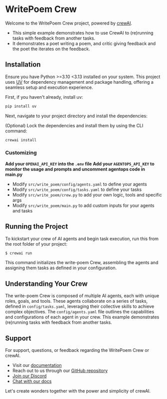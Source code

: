 # WritePoem Crew

Welcome to the WritePoem Crew project, powered by [crewAI](https://crewai.com). 
- This simple example demonstrates how to use CrewAI to (re)running tasks with feedback from another tasks.
- It demonstrates a poet writing a poem, and critic giving feedback and the poet the iterates on the feedback.

## Installation

Ensure you have Python >=3.10 <3.13 installed on your system. This project uses [UV](https://docs.astral.sh/uv/) for dependency management and package handling, offering a seamless setup and execution experience.

First, if you haven't already, install uv:

```bash
pip install uv
```

Next, navigate to your project directory and install the dependencies:

(Optional) Lock the dependencies and install them by using the CLI command:
```bash
crewai install
```
### Customizing

**Add your `OPENAI_API_KEY` into the `.env` file**
**Add your `AGENTOPS_API_KEY` to monitor the usage and prompts and uncomment agentops code in main.py**

- Modify `src/write_poem/config/agents.yaml` to define your agents
- Modify `src/write_poem/config/tasks.yaml` to define your tasks
- Modify `src/write_poem/crew.py` to add your own logic, tools and specific args
- Modify `src/write_poem/main.py` to add custom inputs for your agents and tasks

## Running the Project

To kickstart your crew of AI agents and begin task execution, run this from the root folder of your project:

```bash
$ crewai run
```

This command initializes the write-poem Crew, assembling the agents and assigning them tasks as defined in your configuration.

## Understanding Your Crew

The write-poem Crew is composed of multiple AI agents, each with unique roles, goals, and tools. These agents collaborate on a series of tasks, defined in `config/tasks.yaml`, leveraging their collective skills to achieve complex objectives. The `config/agents.yaml` file outlines the capabilities and configurations of each agent in your crew.
This example demonstrates (re)running tasks with feedback from another tasks.

## Support

For support, questions, or feedback regarding the WritePoem Crew or crewAI.
- Visit our [documentation](https://docs.crewai.com)
- Reach out to us through our [GitHub repository](https://github.com/joaomdmoura/crewai)
- [Join our Discord](https://discord.com/invite/X4JWnZnxPb)
- [Chat with our docs](https://chatg.pt/DWjSBZn)

Let's create wonders together with the power and simplicity of crewAI.
